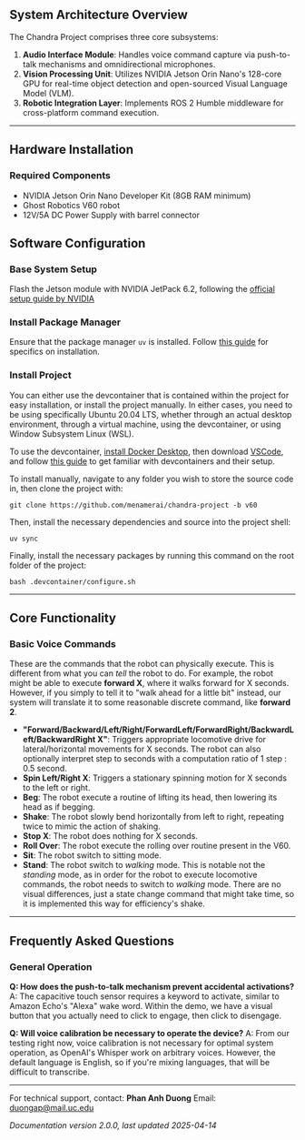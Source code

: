 ## System Architecture Overview  

The Chandra Project comprises three core subsystems:  
1. **Audio Interface Module**: Handles voice command capture via push-to-talk mechanisms and omnidirectional microphones.  
2. **Vision Processing Unit**: Utilizes NVIDIA Jetson Orin Nano's 128-core GPU for real-time object detection and open-sourced Visual Language Model (VLM).
3. **Robotic Integration Layer**: Implements ROS 2 Humble middleware for cross-platform command execution.

---

## Hardware Installation  

### Required Components

- NVIDIA Jetson Orin Nano Developer Kit (8GB RAM minimum)  
- Ghost Robotics V60 robot
- 12V/5A DC Power Supply with barrel connector  

## Software Configuration  

### Base System Setup  

Flash the Jetson module with NVIDIA JetPack 6.2, following the [official setup guide by NVIDIA](https://www.jetson-ai-lab.com/initial_setup_jon.html.)

### Install Package Manager

Ensure that the package manager `uv` is installed. Follow [this guide](https://docs.astral.sh/uv/getting-started/installation/) for specifics on installation.

### Install Project

You can either use the devcontainer that is contained within the project for easy installation, or install the project manually. In either cases, you need to be using specifically Ubuntu 20.04 LTS, whether through an actual desktop environment, through a virtual machine, using the devcontainer, or using Window Subsystem Linux (WSL).

To use the devcontainer, [install Docker Desktop](https://www.docker.com/get-started/), then download [VSCode](https://code.visualstudio.com/download), and follow [this guide](https://code.visualstudio.com/docs/devcontainers/containers) to get familiar with devcontainers and their setup.

To install manually, navigate to any folder you wish to store the source code in, then clone the project with:

```shell
git clone https://github.com/menamerai/chandra-project -b v60
```

Then, install the necessary dependencies and source into the project shell:

```shell
uv sync
```

Finally, install the necessary packages by running this command on the root folder of the project:

```shell
bash .devcontainer/configure.sh
```

---

## Core Functionality  

### Basic Voice Commands

These are the commands that the robot can physically execute. This is different from what you can *tell* the robot to do. For example, the robot might be able to execute **forward X**, where it walks forward for X seconds. However, if you simply to tell it to "walk ahead for a little bit" instead, our system will translate it to some reasonable discrete command, like **forward 2**.

- **"Forward/Backward/Left/Right/ForwardLeft/ForwardRight/BackwardLeft/BackwardRight X"**: Triggers appropriate locomotive drive for lateral/horizontal movements for X seconds. The robot can also optionally interpret step to seconds with a computation ratio of 1 step : 0.5 second.
- **Spin Left/Right X**: Triggers a stationary spinning motion for X seconds to the left or right.
- **Beg**: The robot execute a routine of lifting its head, then lowering its head as if begging.
- **Shake**: The robot slowly bend horizontally from left to right, repeating twice to mimic the action of shaking.
- **Stop X**: The robot does nothing for X seconds.
- **Roll Over**: The robot execute the rolling over routine present in the V60.
- **Sit**: The robot switch to sitting mode.
- **Stand**: The robot switch to *walking* mode. This is notable not the *standing* mode, as in order for the robot to execute locomotive commands, the robot needs to switch to *walking* mode. There are no visual differences, just a state change command that might take time, so it is implemented this way for efficiency's shake.

---

## Frequently Asked Questions  

### General Operation  

**Q: How does the push-to-talk mechanism prevent accidental activations?**  
A: The capacitive touch sensor requires a keyword to activate, similar to Amazon Echo's "Alexa" wake word. Within the demo, we have a visual button that you actually need to click to engage, then click to disengage.

**Q: Will voice calibration be necessary to operate the device?**
A: From our testing right now, voice calibration is not necessary for optimal system operation, as OpenAI's Whisper work on arbitrary voices. However, the default language is English, so if you're mixing languages, that will be difficult to transcribe.

---

For technical support, contact:
**Phan Anh Duong**
Email: duongap@mail.uc.edu

*Documentation version 2.0.0, last updated 2025-04-14*
